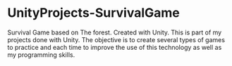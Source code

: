 # UnityProjects-SurvivalGame
Survival Game based on The forest. Created with Unity.  This is part of my projects done with Unity. The objective is to create several types of games to practice and each time to improve the use of this technology as well as my programming skills.
